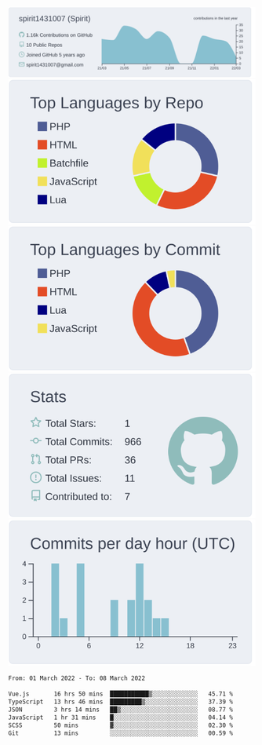 [![](https://raw.githubusercontent.com/spirit1431007/spirit1431007/master/profile-summary-card-output/nord_bright/0-profile-details.svg)](https://git.io/spiritx)
[![](https://raw.githubusercontent.com/spirit1431007/spirit1431007/master/profile-summary-card-output/nord_bright/1-repos-per-language.svg)](https://git.io/spiritx) [![](https://raw.githubusercontent.com/spirit1431007/spirit1431007/master/profile-summary-card-output/nord_bright/2-most-commit-language.svg)](https://git.io/spiritx)
[![](https://raw.githubusercontent.com/spirit1431007/spirit1431007/master/profile-summary-card-output/nord_bright/3-stats.svg)](https://git.io/spiritx) [![](https://raw.githubusercontent.com/spirit1431007/spirit1431007/master/profile-summary-card-output/nord_bright/4-productive-time.svg)](https://git.io/spiritx)

<!--START_SECTION:waka-->

```text
From: 01 March 2022 - To: 08 March 2022

Vue.js       16 hrs 50 mins  ███████████▒░░░░░░░░░░░░░   45.71 %
TypeScript   13 hrs 46 mins  █████████▒░░░░░░░░░░░░░░░   37.39 %
JSON         3 hrs 14 mins   ██▒░░░░░░░░░░░░░░░░░░░░░░   08.77 %
JavaScript   1 hr 31 mins    █░░░░░░░░░░░░░░░░░░░░░░░░   04.14 %
SCSS         50 mins         ▓░░░░░░░░░░░░░░░░░░░░░░░░   02.30 %
Git          13 mins         ░░░░░░░░░░░░░░░░░░░░░░░░░   00.59 %
```

<!--END_SECTION:waka-->
